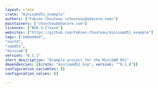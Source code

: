 ```yaml
---
layout: crate
crate: "minisamd51_example"
authors: ["Fabien Chouteau <chouteau@adacore.com>"]
maintainers: ["chouteau@adacore.com"]
licenses: ["BSD-3-Clause"]
websites: ["https://github.com/Fabien-Chouteau/minisamd51_example"]
tags: ["embedded",
"nostd",
"samd51",
"minisam"]
version: "0.1.1"
short_description: "Example project for the MiniSAM D51"
dependencies: [{crate: "minisamd51_bsp", version: "^0.1.0"}]
configuration_variables: []
configuration_values: []

---
```



